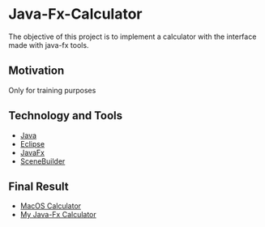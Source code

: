# Java-Fx-Calculator
The objective of this project is to implement a calculator with the interface made with java-fx tools. 

## Motivation
Only for training purposes

## Technology and Tools
* [Java](https://java.com/) 
* [Eclipse](https://www.eclipse.org/)
* [JavaFx](https://openjfx.io/)
* [SceneBuilder](https://gluonhq.com/products/scene-builder/)

## Final Result

* [MacOS Calculator](https://imgur.com/jdcmT23)
* [My Java-Fx Calculator](https://imgur.com/X1jusCY)
